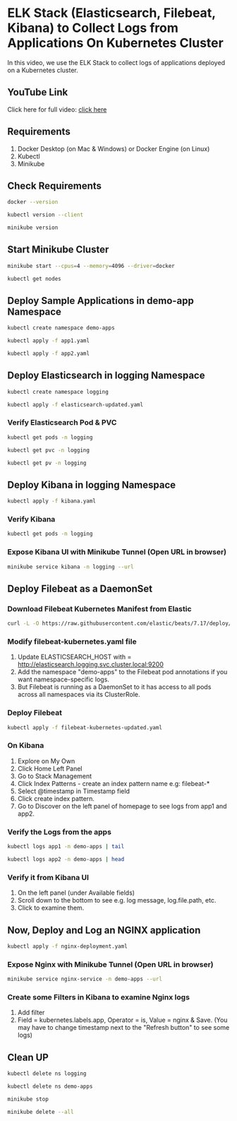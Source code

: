 # ELK Stack (Elasticsearch, Filebeat, Kibana) to Collect Logs from Applications On Kubernetes Cluster
In this video, we use the ELK Stack to collect logs of applications deployed on a Kubernetes cluster. 

## YouTube Link
Click here for full video: [click here](https://youtube.com/@iquantconsult?si=XglmaYX2T55MmS0G)

## Requirements
1. Docker Desktop (on Mac & Windows) or Docker Engine (on Linux)
2. Kubectl
3. Minikube

## Check Requirements
```sh 
docker --version
```
```sh
kubectl version --client
```
```sh
minikube version
```

## Start Minikube Cluster
```sh
minikube start --cpus=4 --memory=4096 --driver=docker
```
```sh
kubectl get nodes
```

## Deploy Sample Applications in demo-app Namespace
```sh
kubectl create namespace demo-apps
```
```sh
kubectl apply -f app1.yaml
```
```sh
kubectl apply -f app2.yaml
```

## Deploy Elasticsearch in logging Namespace
```sh
kubectl create namespace logging
```
```sh
kubectl apply -f elasticsearch-updated.yaml
```

### Verify Elasticsearch Pod & PVC
```sh
kubectl get pods -n logging
```
```sh
kubectl get pvc -n logging
```
```sh
kubectl get pv -n logging
```

## Deploy Kibana in logging Namespace
```sh
kubectl apply -f kibana.yaml
```

### Verify Kibana 
```sh
kubectl get pods -n logging
```

### Expose Kibana UI with Minikube Tunnel (Open URL in browser)
```sh
minikube service kibana -n logging --url
```
 
## Deploy Filebeat as a DaemonSet
### Download Filebeat Kubernetes Manifest from Elastic
```sh
curl -L -O https://raw.githubusercontent.com/elastic/beats/7.17/deploy/kubernetes/filebeat-kubernetes.yaml
```

### Modify filebeat-kubernetes.yaml file 
1. Update ELASTICSEARCH_HOST with = http://elasticsearch.logging.svc.cluster.local:9200
2. Add the namespace "demo-apps" to the Filebeat pod annotations if you want namespace-specific logs.
3. But Filebeat is running as a DaemonSet to it has access to all pods across all namespaces via its ClusterRole.

### Deploy Filebeat
```sh
kubectl apply -f filebeat-kubernetes-updated.yaml
```

### On Kibana
1. Explore on My Own
2. Click Home Left Panel
3. Go to Stack Management
4. Click Index Patterns - create an index pattern name e.g: filebeat-*
5. Select @timestamp in Timestamp field
6. Click create index pattern.
7. Go to Discover on the left panel of homepage to see logs from app1 and app2.


### Verify the Logs from the apps
```sh
kubectl logs app1 -n demo-apps | tail
```
```sh
kubectl logs app2 -n demo-apps | head
```

### Verify it from Kibana UI
1. On the left panel (under Available fields)
2. Scroll down to the bottom to see e.g. log message, log.file.path, etc. 
3. Click to examine them.


## Now, Deploy and Log an NGINX application
```sh
kubectl apply -f nginx-deployment.yaml
```

### Expose Nginx with Minikube Tunnel (Open URL in browser)
```sh
minikube service nginx-service -n demo-apps --url
```

### Create some Filters in Kibana to examine Nginx logs
1. Add filter
2. Field = kubernetes.labels.app, Operator = is, Value = nginx & Save. (You may have to change timestamp next to the "Refresh button" to see some logs)



## Clean UP
```sh
kubectl delete ns logging
```
```sh
kubectl delete ns demo-apps
```
```sh
minikube stop
```
```sh
minikube delete --all
```
